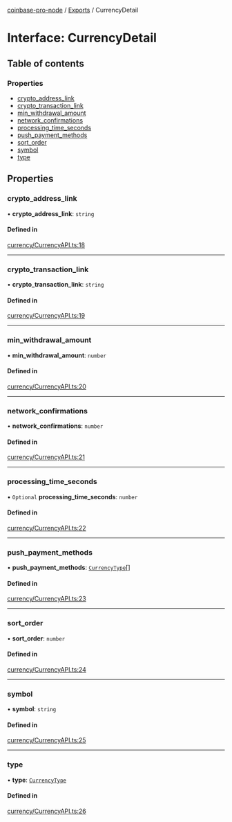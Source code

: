 [coinbase-pro-node](../README.md) / [Exports](../modules.md) / CurrencyDetail

# Interface: CurrencyDetail

## Table of contents

### Properties

- [crypto_address_link](CurrencyDetail.md#crypto_address_link)
- [crypto_transaction_link](CurrencyDetail.md#crypto_transaction_link)
- [min_withdrawal_amount](CurrencyDetail.md#min_withdrawal_amount)
- [network_confirmations](CurrencyDetail.md#network_confirmations)
- [processing_time_seconds](CurrencyDetail.md#processing_time_seconds)
- [push_payment_methods](CurrencyDetail.md#push_payment_methods)
- [sort_order](CurrencyDetail.md#sort_order)
- [symbol](CurrencyDetail.md#symbol)
- [type](CurrencyDetail.md#type)

## Properties

### crypto_address_link

• **crypto_address_link**: `string`

#### Defined in

[currency/CurrencyAPI.ts:18](https://github.com/bennycode/coinbase-pro-node/blob/caaa670/src/currency/CurrencyAPI.ts#L18)

---

### crypto_transaction_link

• **crypto_transaction_link**: `string`

#### Defined in

[currency/CurrencyAPI.ts:19](https://github.com/bennycode/coinbase-pro-node/blob/caaa670/src/currency/CurrencyAPI.ts#L19)

---

### min_withdrawal_amount

• **min_withdrawal_amount**: `number`

#### Defined in

[currency/CurrencyAPI.ts:20](https://github.com/bennycode/coinbase-pro-node/blob/caaa670/src/currency/CurrencyAPI.ts#L20)

---

### network_confirmations

• **network_confirmations**: `number`

#### Defined in

[currency/CurrencyAPI.ts:21](https://github.com/bennycode/coinbase-pro-node/blob/caaa670/src/currency/CurrencyAPI.ts#L21)

---

### processing_time_seconds

• `Optional` **processing_time_seconds**: `number`

#### Defined in

[currency/CurrencyAPI.ts:22](https://github.com/bennycode/coinbase-pro-node/blob/caaa670/src/currency/CurrencyAPI.ts#L22)

---

### push_payment_methods

• **push_payment_methods**: [`CurrencyType`](../enums/CurrencyType.md)[]

#### Defined in

[currency/CurrencyAPI.ts:23](https://github.com/bennycode/coinbase-pro-node/blob/caaa670/src/currency/CurrencyAPI.ts#L23)

---

### sort_order

• **sort_order**: `number`

#### Defined in

[currency/CurrencyAPI.ts:24](https://github.com/bennycode/coinbase-pro-node/blob/caaa670/src/currency/CurrencyAPI.ts#L24)

---

### symbol

• **symbol**: `string`

#### Defined in

[currency/CurrencyAPI.ts:25](https://github.com/bennycode/coinbase-pro-node/blob/caaa670/src/currency/CurrencyAPI.ts#L25)

---

### type

• **type**: [`CurrencyType`](../enums/CurrencyType.md)

#### Defined in

[currency/CurrencyAPI.ts:26](https://github.com/bennycode/coinbase-pro-node/blob/caaa670/src/currency/CurrencyAPI.ts#L26)
